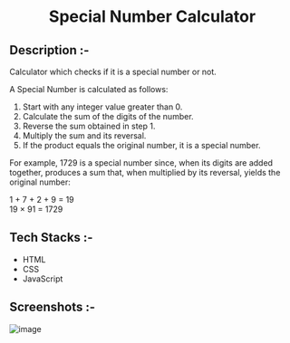 # <p align="center">Special Number Calculator</p>

## Description :-

Calculator which checks if it is a special number or not.

A Special Number is calculated as follows:

1. Start with any integer value greater than 0.
2. Calculate the sum of the digits of the number.
3. Reverse the sum obtained in step 1.
4. Multiply the sum and its reversal.
5. If the product equals the original number, it is a special number.

For example, 1729 is a special number since, when its digits are added together, produces a sum that, when multiplied by its reversal, yields the original number:<br>

1 + 7 + 2 + 9 = 19<br>
19 × 91 = 1729

## Tech Stacks :-

- HTML
- CSS
- JavaScript

## Screenshots :-

![image](https://github.com/user-attachments/assets/c690f6ca-610a-43d4-9d29-f67d1705692e)
